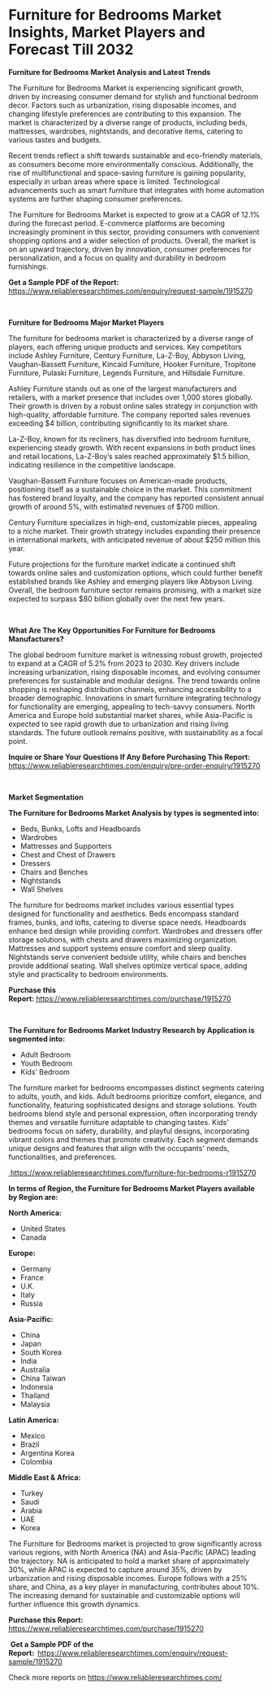 <p><h1>Furniture for Bedrooms Market Insights, Market Players and Forecast Till 2032</h1></p><p><strong>Furniture for Bedrooms Market Analysis and Latest Trends</strong></p>
<p><p>The Furniture for Bedrooms Market is experiencing significant growth, driven by increasing consumer demand for stylish and functional bedroom decor. Factors such as urbanization, rising disposable incomes, and changing lifestyle preferences are contributing to this expansion. The market is characterized by a diverse range of products, including beds, mattresses, wardrobes, nightstands, and decorative items, catering to various tastes and budgets.</p><p>Recent trends reflect a shift towards sustainable and eco-friendly materials, as consumers become more environmentally conscious. Additionally, the rise of multifunctional and space-saving furniture is gaining popularity, especially in urban areas where space is limited. Technological advancements such as smart furniture that integrates with home automation systems are further shaping consumer preferences.</p><p>The Furniture for Bedrooms Market is expected to grow at a CAGR of 12.1% during the forecast period. E-commerce platforms are becoming increasingly prominent in this sector, providing consumers with convenient shopping options and a wider selection of products. Overall, the market is on an upward trajectory, driven by innovation, consumer preferences for personalization, and a focus on quality and durability in bedroom furnishings.</p></p>
<p><strong>Get a Sample PDF of the Report:&nbsp;</strong> <a href="https://www.reliableresearchtimes.com/enquiry/request-sample/1915270?utm_campaign=3315&utm_medium=2&utm_source=Github&utm_content=ia&utm_term=05042025&utm_id=furniture-for-bedrooms">https://www.reliableresearchtimes.com/enquiry/request-sample/1915270</a></p>
<p>&nbsp;</p>
<p><strong>Furniture for Bedrooms Major Market Players</strong></p>
<p><p>The furniture for bedrooms market is characterized by a diverse range of players, each offering unique products and services. Key competitors include Ashley Furniture, Century Furniture, La-Z-Boy, Abbyson Living, Vaughan-Bassett Furniture, Kincaid Furniture, Hooker Furniture, Tropitone Furniture, Pulaski Furniture, Legends Furniture, and Hillsdale Furniture. </p><p>Ashley Furniture stands out as one of the largest manufacturers and retailers, with a market presence that includes over 1,000 stores globally. Their growth is driven by a robust online sales strategy in conjunction with high-quality, affordable furniture. The company reported sales revenues exceeding $4 billion, contributing significantly to its market share.</p><p>La-Z-Boy, known for its recliners, has diversified into bedroom furniture, experiencing steady growth. With recent expansions in both product lines and retail locations, La-Z-Boy’s sales reached approximately $1.5 billion, indicating resilience in the competitive landscape.</p><p>Vaughan-Bassett Furniture focuses on American-made products, positioning itself as a sustainable choice in the market. This commitment has fostered brand loyalty, and the company has reported consistent annual growth of around 5%, with estimated revenues of $700 million.</p><p>Century Furniture specializes in high-end, customizable pieces, appealing to a niche market. Their growth strategy includes expanding their presence in international markets, with anticipated revenue of about $250 million this year.</p><p>Future projections for the furniture market indicate a continued shift towards online sales and customization options, which could further benefit established brands like Ashley and emerging players like Abbyson Living. Overall, the bedroom furniture sector remains promising, with a market size expected to surpass $80 billion globally over the next few years.</p></p>
<p>&nbsp;</p>
<p><strong>What Are The Key Opportunities For Furniture for Bedrooms Manufacturers?</strong></p>
<p><p>The global bedroom furniture market is witnessing robust growth, projected to expand at a CAGR of 5.2% from 2023 to 2030. Key drivers include increasing urbanization, rising disposable incomes, and evolving consumer preferences for sustainable and modular designs. The trend towards online shopping is reshaping distribution channels, enhancing accessibility to a broader demographic. Innovations in smart furniture integrating technology for functionality are emerging, appealing to tech-savvy consumers. North America and Europe hold substantial market shares, while Asia-Pacific is expected to see rapid growth due to urbanization and rising living standards. The future outlook remains positive, with sustainability as a focal point.</p></p>
<p><strong>Inquire or Share Your Questions If Any Before Purchasing This Report:</strong> <a href="https://www.reliableresearchtimes.com/enquiry/pre-order-enquiry/1915270?utm_campaign=3315&utm_medium=2&utm_source=Github&utm_content=ia&utm_term=05042025&utm_id=furniture-for-bedrooms">https://www.reliableresearchtimes.com/enquiry/pre-order-enquiry/1915270</a></p>
<p>&nbsp;</p>
<p><strong>Market Segmentation</strong></p>
<p><strong>The Furniture for Bedrooms Market Analysis by types is segmented into:</strong></p>
<p><ul><li>Beds, Bunks, Lofts and Headboards</li><li>Wardrobes</li><li>Mattresses and Supporters</li><li>Chest and Chest of Drawers</li><li>Dressers</li><li>Chairs and Benches</li><li>Nightstands</li><li>Wall Shelves</li></ul></p>
<p><p>The furniture for bedrooms market includes various essential types designed for functionality and aesthetics. Beds encompass standard frames, bunks, and lofts, catering to diverse space needs. Headboards enhance bed design while providing comfort. Wardrobes and dressers offer storage solutions, with chests and drawers maximizing organization. Mattresses and support systems ensure comfort and sleep quality. Nightstands serve convenient bedside utility, while chairs and benches provide additional seating. Wall shelves optimize vertical space, adding style and practicality to bedroom environments.</p></p>
<p><strong>Purchase this Report:&nbsp;</strong><a href="https://www.reliableresearchtimes.com/purchase/1915270?utm_campaign=3315&utm_medium=2&utm_source=Github&utm_content=ia&utm_term=05042025&utm_id=furniture-for-bedrooms">https://www.reliableresearchtimes.com/purchase/1915270</a></p>
<p>&nbsp;</p>
<p><strong>The Furniture for Bedrooms Market Industry Research by Application is segmented into:</strong></p>
<p><ul><li>Adult Bedroom</li><li>Youth Bedroom</li><li>Kids’ Bedroom</li></ul></p>
<p><p>The furniture market for bedrooms encompasses distinct segments catering to adults, youth, and kids. Adult bedrooms prioritize comfort, elegance, and functionality, featuring sophisticated designs and storage solutions. Youth bedrooms blend style and personal expression, often incorporating trendy themes and versatile furniture adaptable to changing tastes. Kids' bedrooms focus on safety, durability, and playful designs, incorporating vibrant colors and themes that promote creativity. Each segment demands unique designs and features that align with the occupants' needs, functionalities, and preferences.</p></p>
<p><a href="https://www.reliableresearchtimes.com/furniture-for-bedrooms-r1915270?utm_campaign=3315&utm_medium=2&utm_source=Github&utm_content=ia&utm_term=05042025&utm_id=furniture-for-bedrooms">&nbsp;https://www.reliableresearchtimes.com/furniture-for-bedrooms-r1915270</a></p>
<p><strong>In terms of Region, the Furniture for Bedrooms Market Players available by Region are:</strong></p>
<p>
    <p> <strong> North America: </strong>
        <ul>
            <li>United States</li>
            <li>Canada</li>
        </ul>
        </p> 
    <p> <strong> Europe: </strong>
        <ul>
            <li>Germany</li>
            <li>France</li>
            <li>U.K.</li>
            <li>Italy</li>
            <li>Russia</li>
        </ul>
        </p> 
    <p> <strong> Asia-Pacific: </strong>
        <ul>
            <li>China</li>
            <li>Japan</li>
            <li>South Korea</li>
            <li>India</li>
            <li>Australia</li>
            <li>China Taiwan</li>
            <li>Indonesia</li>
            <li>Thailand</li>
            <li>Malaysia</li>
        </ul>
        </p> 
    <p> <strong> Latin America: </strong>
        <ul>
            <li>Mexico</li>
            <li>Brazil</li>
            <li>Argentina Korea</li>
            <li>Colombia</li>
        </ul>
        </p> 
    <p> <strong> Middle East & Africa: </strong>
        <ul>
            <li>Turkey</li>
            <li>Saudi</li>
            <li>Arabia</li>
            <li>UAE</li>
            <li>Korea</li>
        </ul>
    </p>
    </p>
<p><p>The Furniture for Bedrooms market is projected to grow significantly across various regions, with North America (NA) and Asia-Pacific (APAC) leading the trajectory. NA is anticipated to hold a market share of approximately 30%, while APAC is expected to capture around 35%, driven by urbanization and rising disposable incomes. Europe follows with a 25% share, and China, as a key player in manufacturing, contributes about 10%. The increasing demand for sustainable and customizable options will further influence this growth dynamics.</p></p>
<p><strong>Purchase this Report: </strong><a href="https://www.reliableresearchtimes.com/purchase/1915270?utm_campaign=3315&utm_medium=2&utm_source=Github&utm_content=ia&utm_term=05042025&utm_id=furniture-for-bedrooms">https://www.reliableresearchtimes.com/purchase/1915270</a></p>
<p>&nbsp;<strong>Get a Sample PDF of the Report:&nbsp;&nbsp;</strong><a href="https://www.reliableresearchtimes.com/enquiry/request-sample/1915270?utm_campaign=3315&utm_medium=2&utm_source=Github&utm_content=ia&utm_term=05042025&utm_id=furniture-for-bedrooms">https://www.reliableresearchtimes.com/enquiry/request-sample/1915270</a></p>
<p><strong></strong></p>
<p>Check more reports on <a href="https://www.reliableresearchtimes.com/?utm_campaign=3315&utm_medium=2&utm_source=Github&utm_content=ia&utm_term=05042025&utm_id=furniture-for-bedrooms">https://www.reliableresearchtimes.com/</a></p>